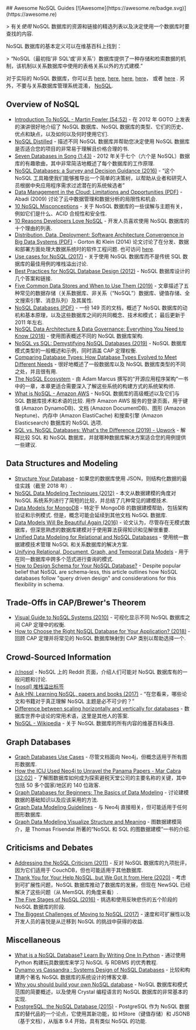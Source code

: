 <div class="github-widget" data-repo="erictleung/awesome-nosql-guides"></div>
<script async src="https://pagead2.googlesyndication.com/pagead/js/adsbygoogle.js"></script><ins class="adsbygoogle" style="display:block" data-ad-client="ca-pub-6890694312814945" data-ad-slot="5473692530" data-ad-format="auto"  data-full-width-responsive="true"></ins>
## Awesome NoSQL Guides [![Awesome](https://awesome.re/badge.svg)](https://awesome.re)

&gt; 有关*使用* NoSQL 数据库的资源和链接的精选列表以及决定使用一个数据库时要查找的内容.

NoSQL 数据库的基本定义可以在维基百科上找到：

&gt; “NoSQL（最初指&#39;非 SQL&#39;或&#39;非关系&#39;）数据库提供了一种存储和检索数据的机制，该机制以关系数据库中使用的表格关系以外的方式建模.”

对于实际的 NoSQL 数据库，你可以去
[here](https://github.com/sindresorhus/awesome#databases),
[here](https://hostingdata.co.uk/nosql-database/),
[here](https://db-engines.com/en/ranking),
[here](https://github.com/igorbarinov/awesome-data-engineering#databases)， 或者
[here](https://github.com/kahun/awesome-sysadmin#nosql) . 另外，不要与关系数据库管理系统混淆， [NoSQL](http://www.strozzi.it/cgi-bin/CSA/tw7/I/en_US/nosql/Home%20Page).





## Overview of NoSQL

- [Introduction To NoSQL - Martin Fowler (54:52)](https://www.youtube.com/watch?v=qI_g07C_Q5I) - 在 2012 年 GOTO 上发表的演讲很好地介绍了 NoSQL 数据库、NoSQL 数据库的类型、它们的历史、优点和缺点，以及如何以及何时使用它们.
- [NoSQL Distilled](https://martinfowler.com/books/nosql.html) - 描述不同 NoSQL 数据库并帮助您决定使用 NoSQL 数据库是否适合您的项目的非常易于理解且价格合理的书.
- [Seven Databases in Song (1:43)](https://www.youtube.com/watch?v=jyx8iP5tfCI) - 2012 年关于七个（六个是 NoSQL）数据库的有趣歌曲，其中非常简洁地概述了每个数据库的工作原理.
- [NoSQL Databases: a Survey and Decision Guidance (2016)](https://medium.baqend.com/nosql-databases-a-survey-and-decision-guidance-ea7823a822d) - “这个 NoSQL 工具箱使我们能够推导出一个简单的决策树，以帮助从业者和研究人员根据中央应用程序需求过滤潜在的系统候选者”
- [Data Management in the Cloud: Limitations and Opportunities (PDF)](http://www.cs.umd.edu/~abadi/papers/abadi-cloud-ieee09.pdf) - Abadi (2009) 讨论了云中数据管理和数据分析的局限性和机会.
- [10 NoSQL Misconceptions](https://www.dummies.com/programming/big-data/10-nosql-misconceptions/) - 关于 NoSQL 数据库的一些误解与主题有关，例如它们是什么、ACID 合规性和安全性.
- [10 Reasons Developers Love NoSQL](https://www.dummies.com/programming/big-data/10-reasons-developers-love-nosql/) - 开发人员喜欢使用 NoSQL 数据库的十个理由的列表.
- [Distribution, Data, Deployment: Software Architecture Convergence in Big Data Systems (PDF)](https://resources.sei.cmu.edu/library/asset-view.cfm?assetID=90909)  - Gorton 和 Klein (2014) 论文讨论了在分发、数据和部署方面处理大数据系统时的软件工程问题. 也可访问 [here](https://doi.org/10.1109/MS.2014.51).
- [Use cases for NoSQL (2017)](https://stackoverflow.com/questions/2875432/use-cases-for-nosql) - 关于使用 NoSQL 数据库而不是传统 SQL 数据库的最佳用例的堆栈溢出讨论.
- [Best Practices for NoSQL Database Design (2012)](https://softwareengineering.stackexchange.com/q/158790/) - NoSQL 数据库设计的几个答案和链接.
- [Five Common Data Stores and When to Use Them (2019)](https://shopify.engineering/five-common-data-stores-usage) - 文章描述了五种常见的数据存储（关系数据库、非关系（“NoSQL”）数据库、键值存储、全文搜索引擎、消息队列）及其属性.
- [NoSQL Databases (PDF)](https://web.archive.org/web/20190927222738/https://www.christof-strauch.de/nosqldbs.pdf)  - 一份 149 页的文档，概述了 NoSQL 数据库的动机和基本原理，以及这些数据库之间的共同概念、技术和模式； 最后更新于 2011 年左右.
- [NoSQL Data Architecture & Data Governance: Everything You Need to Know (2018)](https://www.dataversity.net/nosql-data-architecture-data-governance-everything-need-know/) - 使用图表概述不同的 NoSQL 数据库架构.
- [NoSQL vs SQL: Demystifying NoSQL Databases (2019)](https://build5nines.com/nosql-vs-sql-demystifying-nosql-databases/) - NoSQL 数据库模式类型的一般概述和示例，同时涵盖 CAP 定理权衡.
- [Comparing Database Types: How Database Types Evolved to Meet Different Needs](https://www.prisma.io/dataguide/intro/comparing-database-types) - 很好地概述了一般数据库以及 NoSQL 数据库类型的不同之处，并且很有用.
- [The NoSQL Ecosystem](https://www.aosabook.org/en/nosql.html) - 由 Adam Marcus 撰写的“开源应用程序架构”一书中的一章，本章更适合需要深入了解这些系统的构建方式的系统架构师.
- [What is NoSQL - Amazon AWS](https://aws.amazon.com/nosql/)  - NoSQL 数据库的高级概述以及它们与 SQL 数据库技术和术语的比较. 用作 Amazon AWS 服务的登录页面，用于键值 (Amazon DynamoDB)、文档 (Amazon DocumentDB)、图形 (Amazon Neptune)、内存中 (Amazon ElastiCache) 和搜索引擎 (Amazon Elasticsearch) 数据库的 NoSQL 选项.
- [SQL vs. NoSQL Databases: What's the Difference (2019) - Upwork](https://www.upwork.com/resources/sql-vs-nosql-databases-whats-the-difference) - 解释比较 SQL 和 NoSQL 数据库，并就哪种数据库解决方案适合您的用例提供一些建议.


## Data Structures and Modeling

- [Structure Your Database](https://firebase.google.com/docs/database/android/structure-data) - 如果您的数据库使用 JSON，则结构化数据的最佳实践（截至 2018 年）.
- [NoSQL Data Modeling Techniques (2012)](https://highlyscalable.wordpress.com/2012/03/01/nosql-data-modeling-techniques/) - 本文从数据建模的角度对 NoSQL 系统系列进行了简短的比较，并总结了几种常见的建模技术.
- [Data Models for MongoDB](https://docs.mongodb.com/manual/data-modeling/)  - 特定于 MongoDB 的数据建模帮助，包括架构验证和示例模式. 但是，概念可能会延续到其他文档 NoSQL 数据库.
- [Data Models Will Be Beautiful Again (2016)](https://tdwi.org/articles/2016/11/22/data-models-will-be-beautiful-again.aspx) - 论文认为，尽管存在无模式数据库，但深思熟虑的数据库建模对于使用算法获得知识和见解很重要.
- [Unified Data Modeling for Relational and NoSQL Databases](https://www.infoq.com/articles/unified-data-modeling-for-relational-and-nosql-databases/) - 使用统一数据建模技术管理 NoSQL 和关系数据库的解决方案.
- [Unifying Relational, Document, Graph, and Temporal Data Models](https://fauna.com/blog/unifying-relational-document-graph-and-temporal-data-models) - 用于在同一数据库中跨多个范式进行查询的模式.
- [How to Design Schema for Your NoSQL Database?](https://www.dataversity.net/how-to-design-schema-for-your-nosql-database/#) - Despite popular belief that NoSQL are schema-less, this article outlines how NoSQL databases follow "query driven design" and considerations for this flexibility in schema.


## Trade-Offs in CAP/Brewer's Theorem

- [Visual Guide to NoSQL Systems (2010)](http://blog.nahurst.com/visual-guide-to-nosql-systems) - 可视化显示不同 NoSQL 数据库之间 CAP 定理中的权衡.
- [How to Choose the Right NoSQL Database for Your Application? (2018)](https://www.dataversity.net/choose-right-nosql-database-application/) - 回顾 CAP 定理并将常见的 NoSQL 数据库映射到 CAP 类别以帮助选择一个.


## Crowd-Sourced Information

- [/r/nosql](https://www.reddit.com/r/nosql/) - NoSQL 上的 Reddit 页面，介绍人们可能对 NoSQL 数据库有的一般问题和讨论.
- [[nosql] 堆栈溢出标签](https://stackoverflow.com/tags/nosql/info)
- [Ask HN: Learning NoSQL, papers and books (2017)](https://news.ycombinator.com/item?id=15427932) - “在您看来，哪些论文和书籍对于真正理解 NoSQL 主题是必不可少的？”
- [Difference between scaling horizontally and vertically for databases](https://stackoverflow.com/q/11707879/6873133) - 数据库世界中谈论的常用术语，这里是其他人的答案.
- [NoSQL - Wikipedia](https://en.wikipedia.org/wiki/NoSQL) - 关于 NoSQL 数据库的所有内容的维基百科条目.


## Graph Databases

- [Graph Databases Use Cases](https://neo4j.com/use-cases/) - 尽管文档面向 Neo4j，但概念适用于所有图形数据库.
- [How the ICIJ Used Neo4j to Unravel the Panama Papers - Mar Cabra (32:02)](https://www.youtube.com/watch?v=S20XMQyvANY) - 了解图数据库如何成为探索避税天堂公司的主要名称的关键，其中包括 50 多个国家/地区的 140 位政客.
- [Graph Databases for Beginners: The Basics of Data Modeling](https://neo4j.com/blog/data-modeling-basics/) - 讨论建模数据的基础知识以及应该采用的方法.
- [Graph Data Modeling Guidelines](https://neo4j.com/developer/guide-data-modeling/) - 与 Neo4j 直接相关，但可能适用于任何图形数据库.
- [Graph Data Modeling Visualize Structure and Meaning](http://www.graphdatamodeling.com) - 图数据建模简介，是 Thomas Frisendal 所著的“NoSQL 和 SQL 的图数据建模”一书的介绍.


## Criticisms and Debates

- [Addressing the NoSQL Criticism (2011)](https://www.bradley-holt.com/2011/07/addressing-the-nosql-criticism/) - 反对 NoSQL 数据库的九项批评，因为它们适用于 CouchDB，但也可能适用于其他数据库.
- [Thank You for Your Help NoSQL, but We Got It from Here (2020)](https://web.archive.org/web/20200913032621/https://www.memsql.com/blog/why-nosql-databases-wrong-tool-for-modern-application/) - 考虑到可扩展性问题，NoSQL 数据库推动了数据库的发展，但现在 NewSQL 已经解决了这些问题（从 MemSQL 的角度来看）.
- [The Five Stages of NoSQL (2016)](https://sookocheff.com/post/opinion/the-five-stages-of-nosql/) - 挑选和使用反映悲伤的五个阶段的 NoSQL 数据库的阶段.
- [The Biggest Challenges of Moving to NoSQL (2017)](https://dzone.com/articles/the-biggest-challenges-of-moving-to-nosql) - 速度和可扩展性以及开发人员的喜悦是从迁移到 NoSQL 的挑战中获得的收益.


## Miscellaneous

- [What is a NoSQL Database? Learn By Writing One In Python](https://web.archive.org/web/20201109032031/https://jeffknupp.com/blog/2014/09/01/what-is-a-nosql-database-learn-by-writing-one-in-python/) - 通过使用 Python 构建玩具数据库来学习 NoSQL 与 RDBMS 的优秀教程.
- [Dynamo vs Cassandra : Systems Design of NoSQL Databases](https://sujithjay.com/data-systems/dynamo-cassandra/) - 比较和构建两个著名 NoSQL 数据库的系统设计的博客文章.
- [Why you should build your own NoSQL database](https://medium.com/@marceloboeira/why-you-should-build-your-own-nosql-database-9bbba42039f5) - NoSQL 数据库和模式范围的简要概述，以及使用 Crystal 编程语言的 NoSQL 数据库的非常基本的实现.
- [PostgreSQL, the NoSQL Database (2015)](https://www.linuxjournal.com/content/postgresql-nosql-database) - PostgreSQL 作为 NoSQL 数据库的替代品的一个论点，它使用其新功能，如 HStore（键值存储）和 JSONB（基于文档），从版本 9.4 开始，具有类似 NoSQL 的功能.
